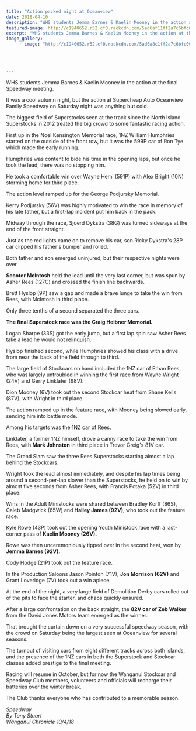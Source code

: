 ```yaml
---
title: "Action packed night at Oceanview"
date: 2018-04-10
description: "WHS students Jemma Barnes & Kaelin Mooney in the action at the final Speedway..."
featured-image: http://c1940652.r52.cf0.rackcdn.com/5ad6af11ff2a7c6bfc001620/Oceanview-10-Emma--Kaelin.jpg
excerpt: "WHS students Jemma Barnes & Kaelin Mooney in the action at the final Speedway meeting."
image_gallery:
     - image: "http://c1940652.r52.cf0.rackcdn.com/5ad6a8c1ff2a7c6bfc00161e/Oceanview-7-april-fireworks.jpg"
    
    
    
    
---
```


<p class="element element-paragraph">WHS students Jemma Barnes &amp; Kaelin Mooney in the action at the final Speedway meeting.</p>
<p class="element element-paragraph">It was a cool autumn night, but the action at Supercheap Auto Oceanview Family Speedway on Saturday night was anything but cold.</p>
<p class="element element-paragraph">The biggest field of Superstocks seen at the track since the North Island Superstocks in 2012 treated the big crowd to some fantastic racing action.</p>
<p class="element element-paragraph">First up in the Noel Kensington Memorial race, 1NZ William Humphries started on the outside of the front row, but it was the 599P car of Ron Tye which made the early running.</p>
<p class="element element-paragraph">Humphries was content to bide his time in the opening laps, but once he took the lead, there was no stopping him.</p>
<p class="element element-paragraph">He took a comfortable win over Wayne Hemi (591P) with Alex Bright (10N) storming home for third place.</p>
<p class="element element-paragraph">The action level ramped up for the George Podjursky Memorial.</p>
<p class="element element-paragraph">Kerry Podjursky (56V) was highly motivated to win the race in memory of his late father, but a first-lap incident put him back in the pack.</p>
<p class="element element-paragraph">Midway through the race, Sjoerd Dykstra (38G) was turned sideways at the end of the front straight.</p>
<p class="element element-paragraph">Just as the red lights came on to remove his car, son Ricky Dykstra's 28P car clipped his father's bumper and rolled.</p>
<p class="element element-paragraph">Both father and son emerged uninjured, but their respective nights were over.</p>
<p class="element element-paragraph"><strong>Scooter McIntosh</strong> held the lead until the very last corner, but was spun by Asher Rees (127C) and crossed the finish line backwards.</p>
<p class="element element-paragraph">Brett Hyslop (9P) saw a gap and made a brave lunge to take the win from Rees, with McIntosh in third place.</p>
<p class="element element-paragraph">Only three tenths of a second separated the three cars.</p>
<p class="element element-paragraph"><strong>The final Superstock race was the Craig Heibner Memorial.</strong></p>
<p class="element element-paragraph">Logan Sharpe (33S) got the early jump, but a first lap spin saw Asher Rees take a lead he would not relinquish.</p>
<p class="element element-paragraph">Hyslop finished second, while Humphries showed his class with a drive from near the back of the field through to third.</p>
<p class="element element-paragraph">The large field of Stockcars on hand included the 1NZ car of Ethan Rees, who was largely untroubled in winning the first race from Wayne Wright (24V) and Gerry Linklater (98V).</p>
<p class="element element-paragraph">Dion Mooney (6V) took out the second Stockcar heat from Shane Kells (87V), with Wright in third place.</p>
<p class="element element-paragraph">The action ramped up in the feature race, with Mooney being slowed early, sending him into battle mode.</p>
<p class="element element-paragraph">Among his targets was the 1NZ car of Rees.</p>
<p class="element element-paragraph">Linklater, a former 1NZ himself, drove a canny race to take the win from Rees, with <strong>Mark Johnston</strong> in third place in Trevor Greig's 81V car.</p>
<p class="element element-paragraph">The Grand Slam saw the three Rees Superstocks starting almost a lap behind the Stockcars.</p>
<p class="element element-paragraph">Wright took the lead almost immediately, and despite his lap times being around a second-per-lap slower than the Superstocks, he held on to win by almost five seconds from Asher Rees, with Francis Potaka (52V) in third place.</p>
<p class="element element-paragraph">Wins in the Adult Ministocks were shared between Bradley Korff (86S), Caleb Madgwick (65W) and<strong> Hailey James (92V)</strong>, who took out the feature race.</p>
<p class="element element-paragraph">Kyle Rowe (43P) took out the opening Youth Ministock race with a last-corner pass of <strong>Kaelin Mooney (26V).</strong></p>
<p class="element element-paragraph">Rowe was then unceremoniously tipped over in the second heat, won by <strong>Jemma Barnes (92V).</strong></p>
<p class="element element-paragraph">Cody Hodge (21P) took out the feature race.</p>
<p class="element element-paragraph">In the Production Saloons Jason Pointon (71V), <strong>Jon Morrison (62V)</strong> and Grant Loveridge (7V) took out a win apiece.</p>
<p class="element element-paragraph">At the end of the night, a very large field of Demolition Derby cars rolled out of the pits to face the starter, and chaos quickly ensured.</p>
<p class="element element-paragraph">After a large confrontation on the back straight, the <strong>82V car of Zeb Walker</strong> from the David Jones Motors team emerged as the winner.</p>
<p class="element element-paragraph">That brought the curtain down on a very successful speedway season, with the crowd on Saturday being the largest seen at Oceanview for several seasons.</p>
<p class="element element-paragraph">The turnout of visiting cars from eight different tracks across both islands, and the presence of the 1NZ cars in both the Superstock and Stockcar classes added prestige to the final meeting.</p>
<p class="element element-paragraph">Racing will resume in October, but for now the Wanganui Stockcar and Speedway Club members, volunteers and officials will recharge their batteries over the winter break.</p>
<p class="element element-paragraph">The Club thanks everyone who has contributed to a memorable season.</p>
<p class="element element-paragraph"><em>Speedway<br />By Tony Stuart</em><br /><em>Wanganui Chronicle 10/4/18</em></p>

